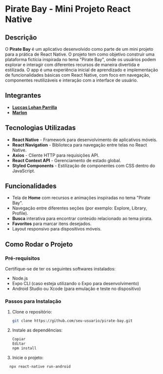 # Pirate Bay - Mini Projeto React Native

## Descrição

O **Pirate Bay** é um aplicativo desenvolvido como parte de um mini projeto para a prática de React Native. O projeto tem como objetivo construir uma plataforma fictícia inspirada no tema "Pirate Bay", onde os usuários podem explorar e interagir com diferentes recursos de maneira divertida e estilizada. O app é uma experiência inicial de aprendizado e implementação de funcionalidades básicas com React Native, com foco em navegação, componentes reutilizáveis e interação com a interface de usuário.

## Integrantes

- [**Luccas Lohan Parrilla**](https://github.com/gohan-exe)
- [**Marlon**](https://github.com/Marlon009)

## Tecnologias Utilizadas

- **React Native** - Framework para desenvolvimento de aplicativos móveis.
- **React Navigation** - Biblioteca para navegação entre telas no React Native.
- **Axios** - Cliente HTTP para requisições API.
- **React Context API** - Gerenciamento de estado global.
- **Styled Components** - Estilização de componentes com CSS dentro do JavaScript.

## Funcionalidades

- Tela de **Home** com recursos e animações inspiradas no tema "Pirate Bay".
- Navegação entre diferentes seções (por exemplo: Explore, Library, Profile).
- **Busca** interativa para encontrar conteúdo relacionado ao tema pirata.
- **Favoritos** para marcar itens desejados.
- Layout responsivo para dispositivos móveis.

## Como Rodar o Projeto

### Pré-requisitos

Certifique-se de ter os seguintes softwares instalados:

- Node.js
- Expo CLI (caso esteja utilizando o Expo para desenvolvimento)
- Android Studio ou Xcode (para emulação e teste no dispositivo)

### Passos para Instalação

1. Clone o repositório:
   ```bash
   git clone https://github.com/seu-usuario/pirate-bay.git
   
2. Instale as dependências:

   ```bash
   Copiar
   Editar
   npm install

3. Inicie o projeto:
 ```bash
   npx react-native run-android
